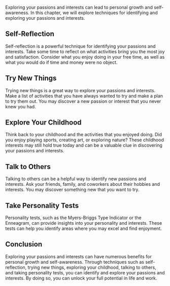 
Exploring your passions and interests can lead to personal growth and self-awareness. In this chapter, we will explore techniques for identifying and exploring your passions and interests.

Self-Reflection
---------------

Self-reflection is a powerful technique for identifying your passions and interests. Take some time to reflect on what activities bring you the most joy and satisfaction. Consider what you enjoy doing in your free time, as well as what you would do if time and money were no object.

Try New Things
--------------

Trying new things is a great way to explore your passions and interests. Make a list of activities that you have always wanted to try and make a plan to try them out. You may discover a new passion or interest that you never knew you had.

Explore Your Childhood
----------------------

Think back to your childhood and the activities that you enjoyed doing. Did you enjoy playing sports, creating art, or exploring nature? These childhood interests may still hold true today and can be a valuable clue in discovering your passions and interests.

Talk to Others
--------------

Talking to others can be a helpful way to identify new passions and interests. Ask your friends, family, and coworkers about their hobbies and interests. You may discover something new that you want to try.

Take Personality Tests
----------------------

Personality tests, such as the Myers-Briggs Type Indicator or the Enneagram, can provide insights into your personality and interests. These tests can help you identify areas where you may excel and find enjoyment.

Conclusion
----------

Exploring your passions and interests can have numerous benefits for personal growth and self-awareness. Through techniques such as self-reflection, trying new things, exploring your childhood, talking to others, and taking personality tests, you can identify and explore your passions and interests. By doing so, you can unlock your full potential in life and work.
